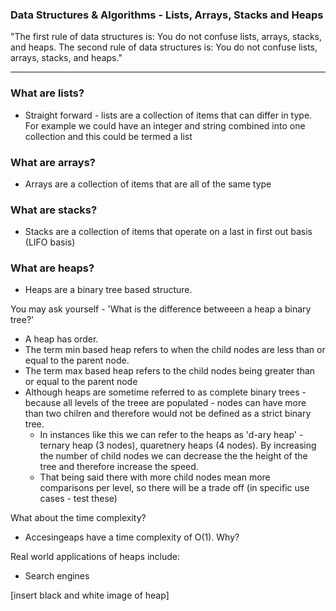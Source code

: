 
### Data Structures & Algorithms - Lists, Arrays, Stacks and Heaps

"The first rule of data structures is: You do not confuse lists, arrays, stacks, and heaps. The second rule of data structures is: You do not confuse lists, arrays, stacks, and heaps."

---

### What are lists? 
- Straight forward - lists are a collection of items that can differ in type. For example we could have an integer and string combined into one collection and this could be termed a list

### What are arrays? 
- Arrays are a collection of items that are all of the same type

### What are stacks?
- Stacks are a collection of items that operate on a last in first out basis (LIFO basis)


### What are heaps?
- Heaps are a binary tree based structure. 


You may ask yourself - 'What is the difference betweeen a heap a  binary tree?'
- A heap has order. 
- The term min based heap refers to when the child nodes are less than or equal to the parent node. 
- The term max based heap refers to the child nodes being greater than or equal to the parent node
- Although heaps are sometime referred to as complete binary trees - because all levels of the treee are populated - nodes can have more than two chilren and therefore would not be defined as a strict binary tree.
  - In instances like this we can refer to the heaps as 'd-ary heap' - ternary heap (3 nodes), quaretnery heaps (4 nodes). By increasing the number of child nodes we can decrease the the height of the tree and therefore increase the speed.
  - That being said there with more child nodes mean more comparisons per level, so there will be a trade off (in specific use cases - test these)
  

What about the time complexity?
- Accesingeaps have a time complexity of O(1). Why? 

Real world applications of heaps include:
- Search engines 

[insert black and white image of heap]
